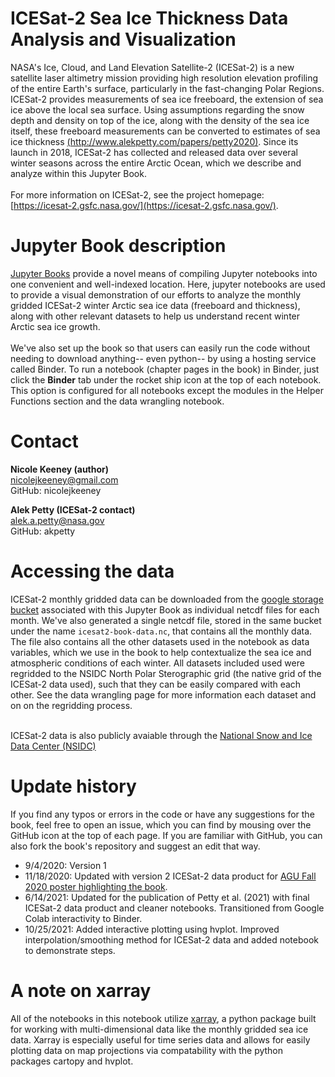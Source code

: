ICESat-2 Sea Ice Thickness Data Analysis and Visualization
=============================================

NASA's Ice, Cloud, and Land Elevation Satellite-2 (ICESat-2) is a new satellite laser altimetry mission providing high resolution elevation profiling of the entire Earth's surface, particularly in the fast-changing Polar Regions. ICESat-2 provides measurements of sea ice freeboard, the extension of sea ice above the local sea surface. Using assumptions regarding the snow depth and density on top of the ice, along with the density of the sea ice itself, these freeboard measurements can be converted to estimates of sea ice thickness [(http://www.alekpetty.com/papers/petty2020)](http://www.alekpetty.com/papers/petty2020). Since its launch in 2018, ICESat-2 has collected and released data over several winter seasons across the entire Arctic Ocean, which we describe and analyze within this Jupyter Book. <br><br> For more information on ICESat-2, see the project homepage: [https://icesat-2.gsfc.nasa.gov/](https://icesat-2.gsfc.nasa.gov/).


# Jupyter Book description
[Jupyter Books](https://jupyterbook.org/intro.html) provide a novel means of compiling Jupyter notebooks into one convenient and well-indexed location. Here, jupyter notebooks are used to provide a visual demonstration of our efforts to analyze the monthly gridded ICESat-2 winter Arctic sea ice data (freeboard and thickness), along with other relevant datasets to help us understand recent winter Arctic sea ice growth.<br><br>We've also set up the book so that users can easily run the code without needing to download anything-- even python-- by using a hosting service called Binder. To run a notebook (chapter pages in the book) in Binder, just click the **Binder** tab under the rocket ship icon at the top of each notebook. This option is configured for all notebooks except the modules in the Helper Functions section and the data wrangling notebook. 


# Contact 

**Nicole Keeney (author)**
<br>nicolejkeeney@gmail.com
<br>GitHub: nicolejkeeney

**Alek Petty (ICESat-2 contact)**
<br>alek.a.petty@nasa.gov
<br>GitHub: akpetty

<!-- #region -->
# Accessing the data 

ICESat-2 monthly gridded data can be downloaded from the [google storage bucket](https://console.cloud.google.com/storage/browser/sea-ice-thickness-data) associated with this Jupyter Book as individual netcdf files for each month. We've also generated a single netcdf file, stored in the same bucket under the name `icesat2-book-data.nc`, that contains all the monthly data. The file also contains all the other datasets used in the notebook as data variables, which we use in the book to help contextualize the sea ice and atmospheric conditions of each winter. All datasets included used were regridded to the NSIDC North Polar Sterographic grid (the native grid of the ICESat-2 data used), such that they can be easily compared with each other. See the data wrangling page for more information each dataset and on on the regridding process.<br><br> 


ICESat-2 data is also publicly avaiable through the [National Snow and Ice Data Center (NSIDC)](https://nsidc.org/data/icesat-2)
<!-- #endregion -->

# Update history  
If you find any typos or errors in the code or have any suggestions for the book, feel free to open an issue, which you can find by mousing over the GitHub icon at the top of each page. If you are familiar with GitHub, you can also fork the book's repository and suggest an edit that way. 
 - 9/4/2020: Version 1
 - 11/18/2020: Updated with version 2 ICESat-2 data product for [AGU Fall 2020 poster highlighting the book](https://agu.confex.com/agu/fm20/meetingapp.cgi/Paper/684153). 
 - 6/14/2021: Updated for the publication of Petty et al. (2021) with final ICESat-2 data product and cleaner notebooks. Transitioned from Google Colab interactivity to Binder. 
 - 10/25/2021: Added interactive plotting using hvplot. Improved interpolation/smoothing method for ICESat-2 data and added notebook to demonstrate steps. 


# A note on xarray 
All of the notebooks in this notebook utilize [xarray](http://xarray.pydata.org/en/stable/), a python package built for working with multi-dimensional data like the monthly gridded sea ice data. Xarray is especially useful for time series data and allows for easily plotting data on map projections via compatability with the python packages cartopy and hvplot. 
